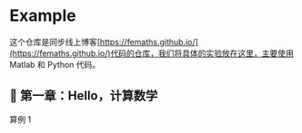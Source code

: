 # Example

这个仓库是同步线上博客[https://femaths.github.io/](https://femaths.github.io/)代码的仓库，我们将具体的实验放在这里，主要使用 Matlab 和 Python 代码。

## 📘 第一章：Hello，计算数学

算例 1
